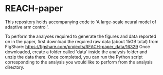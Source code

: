 # REACH-paper

This repository holds accompanying code to 'A large-scale neural model of adaptive arm control'.

To perform the analyses required to generate the figures and data reported on in the paper, first download the required raw data (about 15GB total) from FigShare: https://figshare.com/projects/REACH-paper_data/16329
Once downloaded, create a folder called 'data' inside the analysis folder and unzip the data there. Once completed, you can run the Python script corresponding to the analysis you would like to perform from the analysis directory.
